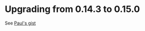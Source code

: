 # Upgrading from 0.14.3 to 0.15.0

See [Paul's gist](https://gist.github.com/paulanthonywilson/5fecc61a09fe5ad9a754)
